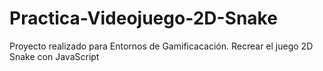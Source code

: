 # Practica-Videojuego-2D-Snake
Proyecto realizado para Entornos de Gamificacación. Recrear el juego 2D Snake con JavaScript

